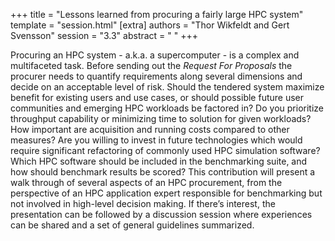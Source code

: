 +++
title = "Lessons learned from procuring a fairly large HPC system"
template = "session.html"
[extra]
authors = "Thor Wikfeldt and Gert Svensson"
session = "3.3"
abstract = " "
+++

Procuring an HPC system - a.k.a. a supercomputer - is a complex and
multifaceted task. Before sending out the *Request For Proposals* the procurer
needs to quantify requirements along several dimensions and decide on an
acceptable level of risk. Should the tendered system maximize benefit for
existing users and use cases, or should possible future user communities and
emerging HPC workloads be factored in? Do you prioritize throughput capability
or minimizing time to solution for given workloads? How important are
acquisition and running costs compared to other measures? Are you willing to
invest in future technologies which would require significant refactoring of
commonly used HPC simulation software? Which HPC software should be included in
the benchmarking suite, and how should benchmark results be scored? This
contribution will present a walk through of several aspects of an HPC
procurement, from the perspective of an HPC application expert responsible for
benchmarking but not involved in high-level decision making. If there’s
interest, the presentation can be followed by a discussion session where
experiences can be shared and a set of general guidelines summarized.
